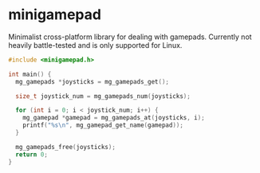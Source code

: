 # minigamepad

Minimalist cross-platform library for dealing with gamepads. Currently not heavily battle-tested and is only supported for Linux.

```c
#include <minigamepad.h>

int main() {
  mg_gamepads *joysticks = mg_gamepads_get();

  size_t joystick_num = mg_gamepads_num(joysticks);

  for (int i = 0; i < joystick_num; i++) {
    mg_gamepad *gamepad = mg_gamepads_at(joysticks, i);
    printf("%s\n", mg_gamepad_get_name(gamepad));
  }

  mg_gamepads_free(joysticks);
  return 0;
}
```
